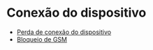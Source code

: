# Conexão do dispositivo

- [Perda de conexão do dispositivo](conexao-do-dispositivo/perda-de-conexao-do-dispositivo.md)
- [Bloqueio de GSM](conexao-do-dispositivo/bloqueio-de-gsm.md)